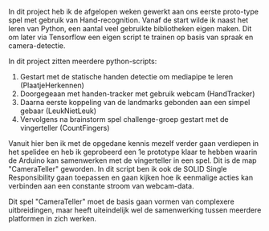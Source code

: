 In dit project heb ik de afgelopen weken gewerkt aan ons eerste proto-type spel met gebruik van Hand-recognition. 
Vanaf de start wilde ik naast het leren van Python, een aantal veel gebruikte bibliotheken eigen maken.
Dit om later via Tensorflow een eigen script te trainen op basis van spraak en camera-detectie. 

In dit project zitten meerdere python-scripts:
1. Gestart met de statische handen detectie om mediapipe te leren (PlaatjeHerkennen)
2. Doorgegeaan met handen-tracker met gebruik webcam (HandTracker)
3. Daarna eerste koppeling van de landmarks gebonden aan een simpel gebaar (LeukNietLeuk)
4. Vervolgens na brainstorm spel challenge-groep gestart met de vingerteller (CountFingers)

Vanuit hier ben ik met de opgedane kennis mezelf verder gaan verdiepen in het spelidee en heb ik geprobeerd een 1e prototype klaar te hebben waarin de Arduino kan samenwerken met de vingerteller in een spel. Dit is de map "CameraTeller" geworden. In dit script ben ik ook de SOLID Single Responsibility gaan toepassen en gaan kijken hoe ik eenmalige acties kan verbinden aan een constante stroom van webcam-data. 

Dit spel "CameraTeller" moet de basis gaan vormen van complexere uitbreidingen, maar heeft uiteindelijk wel de samenwerking tussen meerdere platformen in zich werken. 
